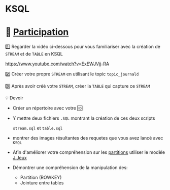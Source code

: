 # KSQL

# :tada: [Participation](.scripts/Participation.md) 

:one: Regarder la vidéo ci-dessous pour vous familiariser avec la création de `STREAM` et de `TABLE` en KSQL

https://www.youtube.com/watch?v=ExEWJVjj-RA

:two: Créer votre propre `STREAM` en utilisant le topic `topic_journald`

:three: Après avoir créé votre `STREAM`, créer la `TABLE` qui capture ce `STREAM`

:bulb: Devoir 

   * Créer un répertoire avec votre :id:

   * Y mettre deux fichiers `.SQL` montrant la création de ces deux scripts 

        `stream.sql` et `table.sql`
   
   * montrer des images résultantes des requetes que vous avez lancé avec `KSQL`
 
   * Afin d'améliorer votre compréhension sur les [partitions](https://docs.ksqldb.io/en/latest/developer-guide/joins/partition-data/) utiliser le modèle [J.Jeux](../J.Jeux)

   * Démontrer une compréhension de la manipulation des:
     
     - Partition (ROWKEY)
     - Jointure entre tables


